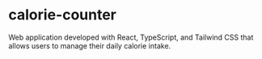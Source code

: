 # calorie-counter
Web application developed with React, TypeScript, and Tailwind CSS that allows users to manage their daily calorie intake.
